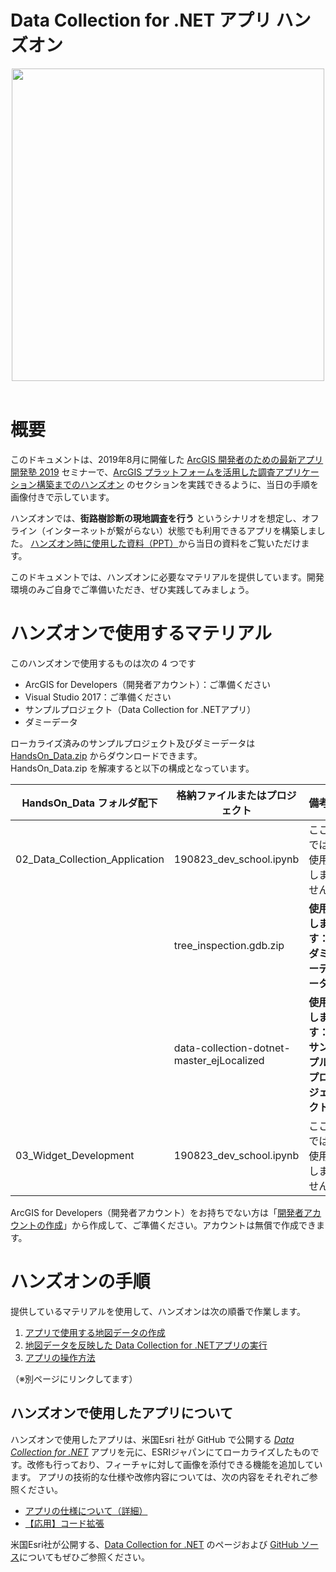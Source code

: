 # Data Collection for .NET アプリ ハンズオン

<div align="center">
 <img src="https://developers.arcgis.com/example-apps/data-collection-dotnet/img/featured-img.png" width="500px">
</div>

</br>

# 概要

このドキュメントは、2019年8月に開催した [ArcGIS 開発者のための最新アプリ開発塾 2019](https://github.com/EsriJapan/workshops/tree/master/20190823_app-development-hands-on) セミナーで、[ArcGIS プラットフォームを活用した調査アプリケーション構築までのハンズオン](https://github.com/EsriJapan/workshops/blob/master/20190823_app-development-hands-on/02_ArcGIS_%E3%83%97%E3%83%A9%E3%83%83%E3%83%88%E3%83%95%E3%82%A9%E3%83%BC%E3%83%A0%E3%82%92%E6%B4%BB%E7%94%A8%E3%81%97%E3%81%9F%E8%AA%BF%E6%9F%BB%E3%82%A2%E3%83%97%E3%83%AA%E3%82%B1%E3%83%BC%E3%82%B7%E3%83%A7%E3%83%B3%E6%A7%8B%E7%AF%89%E3%81%BE%E3%81%A7%E3%81%AE%E3%83%8F%E3%83%B3%E3%82%BA%E3%82%AA%E3%83%B3.pdf) のセクションを実践できるように、当日の手順を画像付きで示しています。

ハンズオンでは、**街路樹診断の現地調査を行う** というシナリオを想定し、オフライン（インターネットが繋がらない）状態でも利用できるアプリを構築しました。
[ハンズオン時に使用した資料（PPT）](https://github.com/EsriJapan/workshops/blob/master/20190823_app-development-hands-on/02_ArcGIS_%E3%83%97%E3%83%A9%E3%83%83%E3%83%88%E3%83%95%E3%82%A9%E3%83%BC%E3%83%A0%E3%82%92%E6%B4%BB%E7%94%A8%E3%81%97%E3%81%9F%E8%AA%BF%E6%9F%BB%E3%82%A2%E3%83%97%E3%83%AA%E3%82%B1%E3%83%BC%E3%82%B7%E3%83%A7%E3%83%B3%E6%A7%8B%E7%AF%89%E3%81%BE%E3%81%A7%E3%81%AE%E3%83%8F%E3%83%B3%E3%82%BA%E3%82%AA%E3%83%B3.pdf)から当日の資料をご覧いただけます。


このドキュメントでは、ハンズオンに必要なマテリアルを提供しています。開発環境のみご自身でご準備いただき、ぜひ実践してみましょう。

# ハンズオンで使用するマテリアル

このハンズオンで使用するものは次の 4 つです

* ArcGIS for Developers（開発者アカウント）：ご準備ください
* Visual Studio 2017：ご準備ください
* サンプルプロジェクト（Data Collection for .NETアプリ）
* ダミーデータ

ローカライズ済みのサンプルプロジェクト及びダミーデータは [HandsOn_Data.zip](https://github.com/EsriJapan/workshops/raw/master/20190823_app-development-hands-on/HandsOn_Data.zip) からダウンロードできます。</br>
HandsOn_Data.zip を解凍すると以下の構成となっています。

| HandsOn_Data フォルダ配下 | 格納ファイルまたはプロジェクト | 備考 |
|---|---|---|
| 02_Data_Collection_Application | 190823_dev_school.ipynb | ここでは使用しません  |
|  | tree_inspection.gdb.zip | **使用します：ダミーデータ**  |
|  | data-collection-dotnet-master_ejLocalized | **使用します：サンプルプロジェクト**  |
| 03_Widget_Development  | 190823_dev_school.ipynb  | ここでは使用しません  |

ArcGIS for Developers（開発者アカウント）をお持ちでない方は「[開発者アカウントの作成](http://esrijapan.github.io/arcgis-dev-resources/guide/create-map/get-dev-account/)」から作成して、ご準備ください。アカウントは無償で作成できます。


# ハンズオンの手順

提供しているマテリアルを使用して、ハンズオンは次の順番で作業します。

 1. [アプリで使用する地図データの作成]()
 1. [地図データを反映した Data Collection for .NETアプリの実行]()
 1. [アプリの操作方法]()

（※別ページにリンクしてます）

## ハンズオンで使用したアプリについて

ハンズオンで使用したアプリは、米国Esri 社が GitHub で公開する *[Data Collection for .NET](https://developers.arcgis.com/example-apps/data-collection-dotnet/)* 
アプリを元に、ESRIジャパンにてローカライズしたものです。改修も行っており、フィーチャに対して画像を添付できる機能を追加しています。
アプリの技術的な仕様や改修内容については、次の内容をそれぞれご参照ください。

 * [アプリの仕様について（詳細）]()
 * [【応用】コード拡張]()

米国Esri社が公開する、[Data Collection for .NET](https://developers.arcgis.com/example-apps/data-collection-dotnet/) のページおよび [GitHub ソース](https://github.com/Esri/data-collection-dotnet)についてもぜひご参照ください。